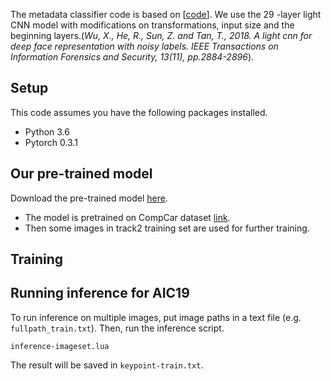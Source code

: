 The metadata classifier code is based on \[[code](https://github.com/pangwong/pytorch-multi-label-classifier)\]. We use the 29 -layer light CNN model with modifications on transformations, input size and the beginning layers.(*Wu, X., He, R., Sun, Z. and Tan, T., 2018. A light cnn for deep face representation with noisy labels. IEEE Transactions on Information Forensics and Security, 13(11), pp.2884-2896*).

## Setup

This code assumes you have the following packages installed.
- Python 3.6
- Pytorch 0.3.1

## Our pre-trained model

Download the pre-trained model [here](https://drive.google.com/file/d/1Ln-rK6k1vMjcC-0ySK9RMH6mLlXpdUsw/view?usp=sharing).
- The model is pretrained on CompCar dataset [link](http://mmlab.ie.cuhk.edu.hk/datasets/comp_cars/index.html).
- Then some images in track2 training set are used for further training. 

## Training



## Running inference for AIC19

To run inference on multiple images, put image paths in a text file (e.g. `fullpath_train.txt`). Then, run the inference script.
```
inference-imageset.lua
```

The result will be saved in `keypoint-train.txt`.

